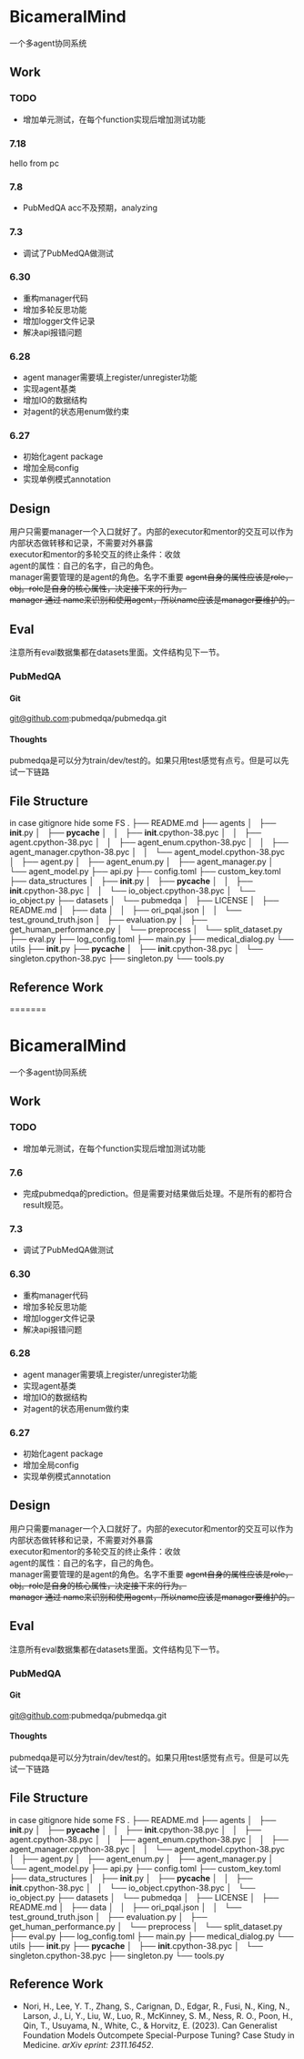 <!--
 * @Author: LeiChen9 chenlei9691@gmail.com
 * @Date: 2024-07-01 10:08:41
 * @LastEditors: LeiChen9 chenlei9691@gmail.com
 * @LastEditTime: 2024-07-08 17:41:35
 * @FilePath: /SpeechDepDiag/Users/lei/Documents/Code/BicameralMind/README.md
 * @Description: 
 * 
 * Copyright (c) 2024 by Riceball, All Rights Reserved. 
-->
# BicameralMind

一个多agent协同系统

## Work
### TODO
- 增加单元测试，在每个function实现后增加测试功能
### 7.18
hello from pc
### 7.8
- PubMedQA acc不及预期，analyzing
### 7.3
- 调试了PubMedQA做测试
### 6.30
- 重构manager代码
- 增加多轮反思功能
- 增加logger文件记录
- 解决api报错问题
### 6.28
- agent manager需要填上register/unregister功能 
- 实现agent基类 
- 增加IO的数据结构 
- 对agent的状态用enum做约束 
### 6.27
- 初始化agent package 
- 增加全局config 
- 实现单例模式annotation 

## Design
用户只需要manager一个入口就好了。内部的executor和mentor的交互可以作为内部状态做转移和记录，不需要对外暴露<br>
executor和mentor的多轮交互的终止条件：收敛<br>
agent的属性：自己的名字，自己的角色。<br>
manager需要管理的是agent的角色。名字不重要
~~agent自身的属性应该是role，obj。role是自身的核心属性，决定接下来的行为。<br>~~
~~manager 通过 name来识别和使用agent，所以name应该是manager要维护的。~~

## Eval
注意所有eval数据集都在datasets里面。文件结构见下一节。
### PubMedQA
#### Git
git@github.com:pubmedqa/pubmedqa.git
#### Thoughts
pubmedqa是可以分为train/dev/test的。如果只用test感觉有点亏。但是可以先试一下链路

## File Structure
in case gitignore hide some FS
.
├── README.md
├── agents
│   ├── __init__.py
│   ├── __pycache__
│   │   ├── __init__.cpython-38.pyc
│   │   ├── agent.cpython-38.pyc
│   │   ├── agent_enum.cpython-38.pyc
│   │   ├── agent_manager.cpython-38.pyc
│   │   └── agent_model.cpython-38.pyc
│   ├── agent.py
│   ├── agent_enum.py
│   ├── agent_manager.py
│   └── agent_model.py
├── api.py
├── config.toml
├── custom_key.toml
├── data_structures
│   ├── __init__.py
│   ├── __pycache__
│   │   ├── __init__.cpython-38.pyc
│   │   └── io_object.cpython-38.pyc
│   └── io_object.py
├── datasets
│   └── pubmedqa
│       ├── LICENSE
│       ├── README.md
│       ├── data
│       │   ├── ori_pqal.json
│       │   └── test_ground_truth.json
│       ├── evaluation.py
│       ├── get_human_performance.py
│       └── preprocess
│           └── split_dataset.py
├── eval.py
├── log_config.toml
├── main.py
├── medical_dialog.py
└── utils
    ├── __init__.py
    ├── __pycache__
    │   ├── __init__.cpython-38.pyc
    │   └── singleton.cpython-38.pyc
    ├── singleton.py
    └── tools.py

## Reference Work
=======
<!--
 * @Author: LeiChen9 chenlei9691@gmail.com
 * @Date: 2024-07-01 10:08:41
 * @LastEditors: LeiChen9 chenlei9691@gmail.com
 * @LastEditTime: 2024-07-03 17:21:53
 * @FilePath: /SpeechDepDiag/Users/lei/Documents/Code/BicameralMind/README.md
 * @Description: 
 * 
 * Copyright (c) 2024 by Riceball, All Rights Reserved. 
-->
# BicameralMind

一个多agent协同系统

## Work
### TODO
- 增加单元测试，在每个function实现后增加测试功能

### 7.6
- 完成pubmedqa的prediction。但是需要对结果做后处理。不是所有的都符合result规范。
### 7.3
- 调试了PubMedQA做测试
### 6.30
- 重构manager代码
- 增加多轮反思功能
- 增加logger文件记录
- 解决api报错问题
### 6.28
- agent manager需要填上register/unregister功能 
- 实现agent基类 
- 增加IO的数据结构 
- 对agent的状态用enum做约束 
### 6.27
- 初始化agent package 
- 增加全局config 
- 实现单例模式annotation 

## Design
用户只需要manager一个入口就好了。内部的executor和mentor的交互可以作为内部状态做转移和记录，不需要对外暴露<br>
executor和mentor的多轮交互的终止条件：收敛<br>
agent的属性：自己的名字，自己的角色。<br>
manager需要管理的是agent的角色。名字不重要
~~agent自身的属性应该是role，obj。role是自身的核心属性，决定接下来的行为。<br>~~
~~manager 通过 name来识别和使用agent，所以name应该是manager要维护的。~~

## Eval
注意所有eval数据集都在datasets里面。文件结构见下一节。
### PubMedQA
#### Git
git@github.com:pubmedqa/pubmedqa.git
#### Thoughts
pubmedqa是可以分为train/dev/test的。如果只用test感觉有点亏。但是可以先试一下链路

## File Structure
in case gitignore hide some FS
.
├── README.md
├── agents
│   ├── __init__.py
│   ├── __pycache__
│   │   ├── __init__.cpython-38.pyc
│   │   ├── agent.cpython-38.pyc
│   │   ├── agent_enum.cpython-38.pyc
│   │   ├── agent_manager.cpython-38.pyc
│   │   └── agent_model.cpython-38.pyc
│   ├── agent.py
│   ├── agent_enum.py
│   ├── agent_manager.py
│   └── agent_model.py
├── api.py
├── config.toml
├── custom_key.toml
├── data_structures
│   ├── __init__.py
│   ├── __pycache__
│   │   ├── __init__.cpython-38.pyc
│   │   └── io_object.cpython-38.pyc
│   └── io_object.py
├── datasets
│   └── pubmedqa
│       ├── LICENSE
│       ├── README.md
│       ├── data
│       │   ├── ori_pqal.json
│       │   └── test_ground_truth.json
│       ├── evaluation.py
│       ├── get_human_performance.py
│       └── preprocess
│           └── split_dataset.py
├── eval.py
├── log_config.toml
├── main.py
├── medical_dialog.py
└── utils
    ├── __init__.py
    ├── __pycache__
    │   ├── __init__.cpython-38.pyc
    │   └── singleton.cpython-38.pyc
    ├── singleton.py
    └── tools.py

## Reference Work
- Nori, H., Lee, Y. T., Zhang, S., Carignan, D., Edgar, R., Fusi, N., King, N., Larson, J., Li, Y., Liu, W., Luo, R., McKinney, S. M., Ness, R. O., Poon, H., Qin, T., Usuyama, N., White, C., & Horvitz, E. (2023). Can Generalist Foundation Models Outcompete Special-Purpose Tuning? Case Study in Medicine. *arXiv eprint: 2311.16452*.